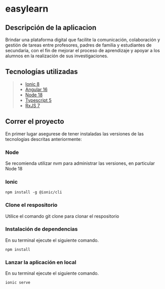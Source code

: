 # easylearn

## Descripci&oacute;n de la aplicacion
Brindar una plataforma digital que facilite la comunicación, colaboración y gestión de tareas entre profesores, padres de familia y estudiantes de secundaria, con el fin de mejorar el proceso de aprendizaje y apoyar a los alumnos en la realización de sus investigaciones.

## Tecnolog&iacute;as utilizadas
> - [Ionic 8](https://ionicframework.com/docs/)
> - [Angular 16](https://angular.io/docs)
> - [Node 18](https://nodejs.org/docs/latest-v18.x/api/index.html)
> - [Typescript 5](https://www.typescriptlang.org/docs/)
> - [RxJS 7](https://rxjs.dev/guide/overview)

## Correr el proyecto

En primer lugar asegurese de tener instaladas las versiones de las tecnologias descritas anteriormente:

### Node

Se recomienda utilizar nvm para administrar las versiones, en particular Node 18 

### Ionic

```
npm install -g @ionic/cli
```

### Clone el respositorio

Utilice el comando git clone para clonar el respositorio

### Instalaci&oacute;n de dependencias

En su terminal ejecute el siguiente comando.

```
npm install
```

### Lanzar la aplicaci&oacute;n en local

En su terminal ejecute el siguiente comando.

```
ionic serve
```
